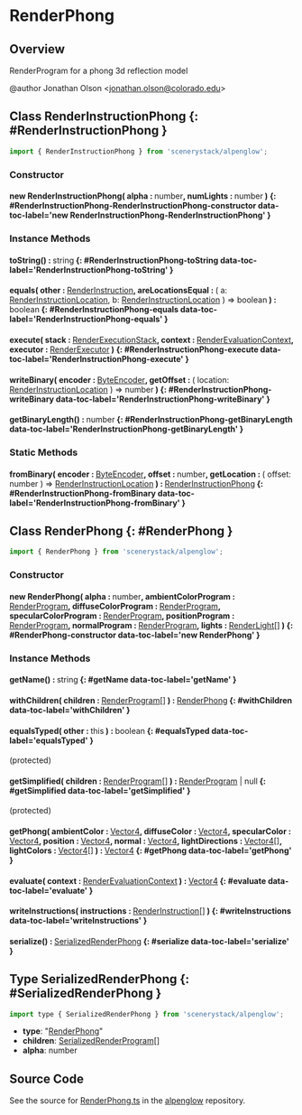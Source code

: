 # RenderPhong

## Overview

RenderProgram for a phong 3d reflection model

@author Jonathan Olson &lt;jonathan.olson@colorado.edu&gt;

## Class RenderInstructionPhong {: #RenderInstructionPhong }


```js
import { RenderInstructionPhong } from 'scenerystack/alpenglow';
```
### Constructor

#### new RenderInstructionPhong( alpha : <span style="font-weight: 400;"><span style="color: hsla(calc(var(--md-hue) + 180deg),80%,40%,1);">number</span></span>, numLights : <span style="font-weight: 400;"><span style="color: hsla(calc(var(--md-hue) + 180deg),80%,40%,1);">number</span></span> ) {: #RenderInstructionPhong-RenderInstructionPhong-constructor data-toc-label='new RenderInstructionPhong-RenderInstructionPhong' }

### Instance Methods

#### toString() : <span style="font-weight: 400;"><span style="color: hsla(calc(var(--md-hue) + 180deg),80%,40%,1);">string</span></span> {: #RenderInstructionPhong-toString data-toc-label='RenderInstructionPhong-toString' }

#### equals( other : <span style="font-weight: 400;">[RenderInstruction](../alpenglow/RenderInstruction.md)</span>, areLocationsEqual : <span style="font-weight: 400;">( a: [RenderInstructionLocation](../alpenglow/RenderInstruction.md#RenderInstructionLocation), b: [RenderInstructionLocation](../alpenglow/RenderInstruction.md#RenderInstructionLocation) ) =&gt; <span style="color: hsla(calc(var(--md-hue) + 180deg),80%,40%,1);">boolean</span></span> ) : <span style="font-weight: 400;"><span style="color: hsla(calc(var(--md-hue) + 180deg),80%,40%,1);">boolean</span></span> {: #RenderInstructionPhong-equals data-toc-label='RenderInstructionPhong-equals' }

#### execute( stack : <span style="font-weight: 400;">[RenderExecutionStack](../alpenglow/RenderExecutionStack.md)</span>, context : <span style="font-weight: 400;">[RenderEvaluationContext](../alpenglow/RenderEvaluationContext.md)</span>, executor : <span style="font-weight: 400;">[RenderExecutor](../alpenglow/RenderExecutor.md)</span> ) {: #RenderInstructionPhong-execute data-toc-label='RenderInstructionPhong-execute' }

#### writeBinary( encoder : <span style="font-weight: 400;">[ByteEncoder](../alpenglow/ByteEncoder.md)</span>, getOffset : <span style="font-weight: 400;">( location: [RenderInstructionLocation](../alpenglow/RenderInstruction.md#RenderInstructionLocation) ) =&gt; <span style="color: hsla(calc(var(--md-hue) + 180deg),80%,40%,1);">number</span></span> ) {: #RenderInstructionPhong-writeBinary data-toc-label='RenderInstructionPhong-writeBinary' }

#### getBinaryLength() : <span style="font-weight: 400;"><span style="color: hsla(calc(var(--md-hue) + 180deg),80%,40%,1);">number</span></span> {: #RenderInstructionPhong-getBinaryLength data-toc-label='RenderInstructionPhong-getBinaryLength' }

### Static Methods

#### fromBinary( encoder : <span style="font-weight: 400;">[ByteEncoder](../alpenglow/ByteEncoder.md)</span>, offset : <span style="font-weight: 400;"><span style="color: hsla(calc(var(--md-hue) + 180deg),80%,40%,1);">number</span></span>, getLocation : <span style="font-weight: 400;">( offset: <span style="color: hsla(calc(var(--md-hue) + 180deg),80%,40%,1);">number</span> ) =&gt; [RenderInstructionLocation](../alpenglow/RenderInstruction.md#RenderInstructionLocation)</span> ) : <span style="font-weight: 400;">[RenderInstructionPhong](../alpenglow/RenderPhong.md#RenderInstructionPhong)</span> {: #RenderInstructionPhong-fromBinary data-toc-label='RenderInstructionPhong-fromBinary' }



## Class RenderPhong {: #RenderPhong }


```js
import { RenderPhong } from 'scenerystack/alpenglow';
```
### Constructor

#### new RenderPhong( alpha : <span style="font-weight: 400;"><span style="color: hsla(calc(var(--md-hue) + 180deg),80%,40%,1);">number</span></span>, ambientColorProgram : <span style="font-weight: 400;">[RenderProgram](../alpenglow/RenderProgram.md)</span>, diffuseColorProgram : <span style="font-weight: 400;">[RenderProgram](../alpenglow/RenderProgram.md)</span>, specularColorProgram : <span style="font-weight: 400;">[RenderProgram](../alpenglow/RenderProgram.md)</span>, positionProgram : <span style="font-weight: 400;">[RenderProgram](../alpenglow/RenderProgram.md)</span>, normalProgram : <span style="font-weight: 400;">[RenderProgram](../alpenglow/RenderProgram.md)</span>, lights : <span style="font-weight: 400;">[RenderLight](../alpenglow/RenderLight.md)[]</span> ) {: #RenderPhong-constructor data-toc-label='new RenderPhong' }

### Instance Methods

#### getName() : <span style="font-weight: 400;"><span style="color: hsla(calc(var(--md-hue) + 180deg),80%,40%,1);">string</span></span> {: #getName data-toc-label='getName' }

#### withChildren( children : <span style="font-weight: 400;">[RenderProgram](../alpenglow/RenderProgram.md)[]</span> ) : <span style="font-weight: 400;">[RenderPhong](../alpenglow/RenderPhong.md)</span> {: #withChildren data-toc-label='withChildren' }

#### equalsTyped( other : <span style="font-weight: 400;"><span style="color: hsla(calc(var(--md-hue) + 180deg),80%,40%,1);">this</span></span> ) : <span style="font-weight: 400;"><span style="color: hsla(calc(var(--md-hue) + 180deg),80%,40%,1);">boolean</span></span> {: #equalsTyped data-toc-label='equalsTyped' }

(protected)

#### getSimplified( children : <span style="font-weight: 400;">[RenderProgram](../alpenglow/RenderProgram.md)[]</span> ) : <span style="font-weight: 400;">[RenderProgram](../alpenglow/RenderProgram.md) | <span style="color: hsla(calc(var(--md-hue) + 180deg),80%,40%,1);">null</span></span> {: #getSimplified data-toc-label='getSimplified' }

(protected)

#### getPhong( ambientColor : <span style="font-weight: 400;">[Vector4](../dot/Vector4.md)</span>, diffuseColor : <span style="font-weight: 400;">[Vector4](../dot/Vector4.md)</span>, specularColor : <span style="font-weight: 400;">[Vector4](../dot/Vector4.md)</span>, position : <span style="font-weight: 400;">[Vector4](../dot/Vector4.md)</span>, normal : <span style="font-weight: 400;">[Vector4](../dot/Vector4.md)</span>, lightDirections : <span style="font-weight: 400;">[Vector4](../dot/Vector4.md)[]</span>, lightColors : <span style="font-weight: 400;">[Vector4](../dot/Vector4.md)[]</span> ) : <span style="font-weight: 400;">[Vector4](../dot/Vector4.md)</span> {: #getPhong data-toc-label='getPhong' }

#### evaluate( context : <span style="font-weight: 400;">[RenderEvaluationContext](../alpenglow/RenderEvaluationContext.md)</span> ) : <span style="font-weight: 400;">[Vector4](../dot/Vector4.md)</span> {: #evaluate data-toc-label='evaluate' }

#### writeInstructions( instructions : <span style="font-weight: 400;">[RenderInstruction](../alpenglow/RenderInstruction.md)[]</span> ) {: #writeInstructions data-toc-label='writeInstructions' }

#### serialize() : <span style="font-weight: 400;">[SerializedRenderPhong](../alpenglow/RenderPhong.md#SerializedRenderPhong)</span> {: #serialize data-toc-label='serialize' }



## Type SerializedRenderPhong {: #SerializedRenderPhong }


```js
import type { SerializedRenderPhong } from 'scenerystack/alpenglow';
```


- **type**: "[RenderPhong](../alpenglow/RenderPhong.md)"
- **children**: [SerializedRenderProgram](../alpenglow/RenderProgram.md#SerializedRenderProgram)[]
- **alpha**: <span style="color: hsla(calc(var(--md-hue) + 180deg),80%,40%,1);">number</span>




## Source Code

See the source for [RenderPhong.ts](https://github.com/phetsims/alpenglow/blob/main/js/render-program/RenderPhong.ts) in the [alpenglow](https://github.com/phetsims/alpenglow) repository.
